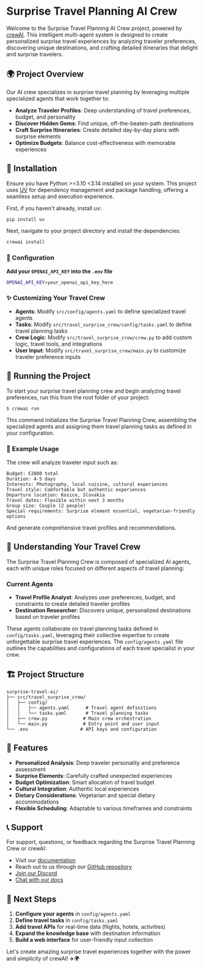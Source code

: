 # Surprise Travel Planning AI Crew

Welcome to the Surprise Travel Planning AI Crew project, powered by [crewAI](https://crewai.com). This intelligent multi-agent system is designed to create personalized surprise travel experiences by analyzing traveler preferences, discovering unique destinations, and crafting detailed itineraries that delight and surprise travelers.

## 🌍 Project Overview

Our AI crew specializes in surprise travel planning by leveraging multiple specialized agents that work together to:

- **Analyze Traveler Profiles**: Deep understanding of travel preferences, budget, and personality
- **Discover Hidden Gems**: Find unique, off-the-beaten-path destinations
- **Craft Surprise Itineraries**: Create detailed day-by-day plans with surprise elements
- **Optimize Budgets**: Balance cost-effectiveness with memorable experiences

## 🚀 Installation

Ensure you have Python >=3.10 <3.14 installed on your system. This project uses [UV](https://docs.astral.sh/uv/) for dependency management and package handling, offering a seamless setup and execution experience.

First, if you haven't already, install uv:

```bash
pip install uv
```

Next, navigate to your project directory and install the dependencies:

```bash
crewai install
```

### 🔧 Configuration

**Add your `OPENAI_API_KEY` into the `.env` file**

```bash
OPENAI_API_KEY=your_openai_api_key_here
```

### ✨ Customizing Your Travel Crew

- **Agents**: Modify `src/config/agents.yaml` to define specialized travel agents
- **Tasks**: Modify `src/travel_surprise_crew/config/tasks.yaml` to define travel planning tasks
- **Crew Logic**: Modify `src/travel_surprise_crew/crew.py` to add custom logic, travel tools, and integrations
- **User Input**: Modify `src/travel_surprise_crew/main.py` to customize traveler preference inputs

## 🎯 Running the Project

To start your surprise travel planning crew and begin analyzing travel preferences, run this from the root folder of your project:

```bash
$ crewai run
```

This command initializes the Surprise Travel Planning Crew, assembling the specialized agents and assigning them travel planning tasks as defined in your configuration.

### 📝 Example Usage

The crew will analyze traveler input such as:

```
Budget: €2000 total
Duration: 4-5 days
Interests: Photography, local cuisine, cultural experiences
Travel style: Comfortable but authentic experiences
Departure location: Kosice, Slovakia
Travel dates: Flexible within next 3 months
Group size: Couple (2 people)
Special requirements: Surprise element essential, vegetarian-friendly options
```

And generate comprehensive travel profiles and recommendations.

## 🤖 Understanding Your Travel Crew

The Surprise Travel Planning Crew is composed of specialized AI agents, each with unique roles focused on different aspects of travel planning:

### Current Agents

- **Travel Profile Analyst**: Analyzes user preferences, budget, and constraints to create detailed traveler profiles
- **Destination Researcher**: Discovers unique, personalized destinations based on traveler profiles
  <!-- - **Itinerary Planner**: Creates detailed day-by-day surprise itineraries -->
  <!-- - **Budget Optimizer**: Optimizes travel costs while maintaining quality experiences -->

These agents collaborate on travel planning tasks defined in `config/tasks.yaml`, leveraging their collective expertise to create unforgettable surprise travel experiences. The `config/agents.yaml` file outlines the capabilities and configurations of each travel specialist in your crew.

## 🏗️ Project Structure

```
surprise-travel-ai/
├── src/travel_surprise_crew/
│   ├── config/
│   │   ├── agents.yaml      # Travel agent definitions
│   │   └── tasks.yaml       # Travel planning tasks
│   ├── crew.py             # Main crew orchestration
│   └── main.py             # Entry point and user input
└── .env                   # API keys and configuration
```

## 🎨 Features

- **Personalized Analysis**: Deep traveler personality and preference assessment
- **Surprise Elements**: Carefully crafted unexpected experiences
- **Budget Optimization**: Smart allocation of travel budget
- **Cultural Integration**: Authentic local experiences
- **Dietary Considerations**: Vegetarian and special dietary accommodations
- **Flexible Scheduling**: Adaptable to various timeframes and constraints

## 📞 Support

For support, questions, or feedback regarding the Surprise Travel Planning Crew or crewAI:

- Visit our [documentation](https://docs.crewai.com)
- Reach out to us through our [GitHub repository](https://github.com/joaomdmoura/crewai)
- [Join our Discord](https://discord.com/invite/X4JWnZnxPb)
- [Chat with our docs](https://chatg.pt/DWjSBZn)

## 🌟 Next Steps

1. **Configure your agents** in `config/agents.yaml`
2. **Define travel tasks** in `config/tasks.yaml`
3. **Add travel APIs** for real-time data (flights, hotels, activities)
4. **Expand the knowledge base** with destination information
5. **Build a web interface** for user-friendly input collection

Let's create amazing surprise travel experiences together with the power and simplicity of crewAI! ✈️🌍
